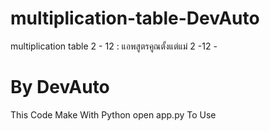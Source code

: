 # multiplication-table-DevAuto
multiplication table 2 - 12 : แอพสูตรคูณตั้งแต่แม่ 2 -12 - 
# By DevAuto

This Code Make With Python
open app.py To Use
